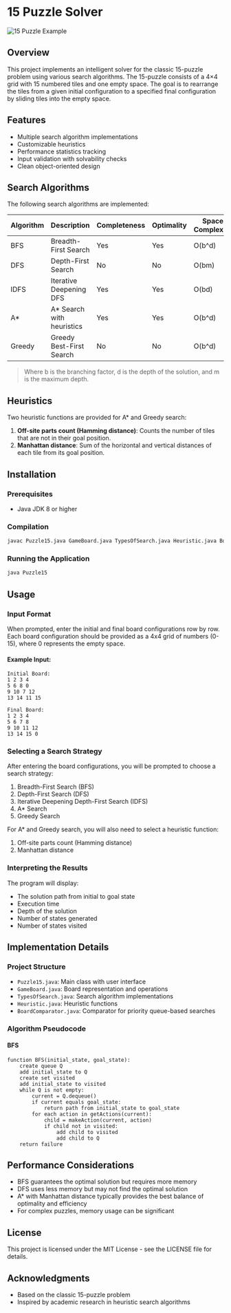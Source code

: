 # 15 Puzzle Solver

![15 Puzzle Example](https://via.placeholder.com/150?text=15+Puzzle)

## Overview

This project implements an intelligent solver for the classic 15-puzzle problem using various search algorithms. The 15-puzzle consists of a 4×4 grid with 15 numbered tiles and one empty space. The goal is to rearrange the tiles from a given initial configuration to a specified final configuration by sliding tiles into the empty space.

## Features

- Multiple search algorithm implementations
- Customizable heuristics
- Performance statistics tracking
- Input validation with solvability checks
- Clean object-oriented design

## Search Algorithms

The following search algorithms are implemented:

| Algorithm | Description | Completeness | Optimality | Space Complexity | Time Complexity |
|-----------|-------------|--------------|------------|-----------------|-----------------|
| BFS | Breadth-First Search | Yes | Yes | O(b^d) | O(b^d) |
| DFS | Depth-First Search | No | No | O(bm) | O(b^m) |
| IDFS | Iterative Deepening DFS | Yes | Yes | O(bd) | O(b^d) |
| A* | A* Search with heuristics | Yes | Yes | O(b^d) | O(b^d) |
| Greedy | Greedy Best-First Search | No | No | O(b^d) | O(b^d) |

> Where b is the branching factor, d is the depth of the solution, and m is the maximum depth.

## Heuristics

Two heuristic functions are provided for A* and Greedy search:

1. **Off-site parts count (Hamming distance)**: Counts the number of tiles that are not in their goal position.
2. **Manhattan distance**: Sum of the horizontal and vertical distances of each tile from its goal position.

## Installation

### Prerequisites
- Java JDK 8 or higher

### Compilation
```bash
javac Puzzle15.java GameBoard.java TypesOfSearch.java Heuristic.java BoardComparator.java
```

### Running the Application
```bash
java Puzzle15
```

## Usage

### Input Format

When prompted, enter the initial and final board configurations row by row. Each board configuration should be provided as a 4x4 grid of numbers (0-15), where 0 represents the empty space.

#### Example Input:
```
Initial Board:
1 2 3 4
5 6 8 0
9 10 7 12
13 14 11 15

Final Board:
1 2 3 4
5 6 7 8
9 10 11 12
13 14 15 0
```

### Selecting a Search Strategy

After entering the board configurations, you will be prompted to choose a search strategy:

1. Breadth-First Search (BFS)
2. Depth-First Search (DFS)
3. Iterative Deepening Depth-First Search (IDFS)
4. A* Search
5. Greedy Search

For A* and Greedy search, you will also need to select a heuristic function:

1. Off-site parts count (Hamming distance)
2. Manhattan distance

### Interpreting the Results

The program will display:
- The solution path from initial to goal state
- Execution time
- Depth of the solution
- Number of states generated
- Number of states visited

## Implementation Details

### Project Structure

- `Puzzle15.java`: Main class with user interface
- `GameBoard.java`: Board representation and operations
- `TypesOfSearch.java`: Search algorithm implementations
- `Heuristic.java`: Heuristic functions
- `BoardComparator.java`: Comparator for priority queue-based searches

### Algorithm Pseudocode

#### BFS
```
function BFS(initial_state, goal_state):
    create queue Q
    add initial_state to Q
    create set visited
    add initial_state to visited
    while Q is not empty:
        current = Q.dequeue()
        if current equals goal_state:
            return path from initial_state to goal_state
        for each action in getActions(current):
            child = makeAction(current, action)
            if child not in visited:
                add child to visited
                add child to Q
    return failure
```

## Performance Considerations

- BFS guarantees the optimal solution but requires more memory
- DFS uses less memory but may not find the optimal solution
- A* with Manhattan distance typically provides the best balance of optimality and efficiency
- For complex puzzles, memory usage can be significant

## License

This project is licensed under the MIT License - see the LICENSE file for details.

## Acknowledgments

- Based on the classic 15-puzzle problem
- Inspired by academic research in heuristic search algorithms